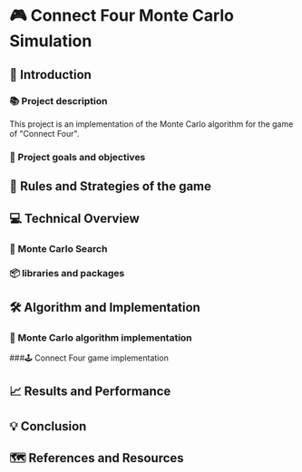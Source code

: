 # 🎮 Connect Four Monte Carlo Simulation 

## 🚀 Introduction

### 📚 Project description
This project is an implementation of  the Monte Carlo algorithm for the game of "Connect Four".

###  🎯 Project goals and objectives

## 📝 Rules and Strategies of the game

## 💻 Technical Overview

### 📂 Monte Carlo Search

### 📦 libraries and packages

## 🛠️ Algorithm and Implementation

### 🧠 Monte Carlo algorithm implementation

###🕹️ Connect Four game implementation


## 📈 Results and Performance 



## 💡 Conclusion



## 🗺️ References and Resources

